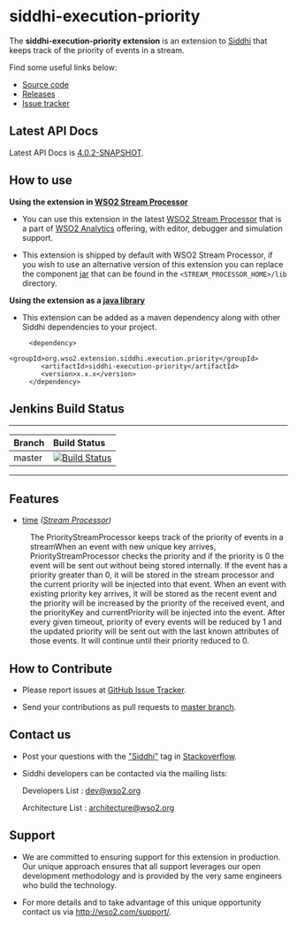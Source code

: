 siddhi-execution-priority
======================================

The **siddhi-execution-priority extension** is an extension to <a target="_blank" href="https://wso2.github.io/siddhi">Siddhi</a> that keeps track of the priority of events in a stream.

Find some useful links below:

* <a target="_blank" href="https://github.com/wso2-extensions/siddhi-execution-priority">Source code</a>
* <a target="_blank" href="https://github.com/wso2-extensions/siddhi-execution-priority/releases">Releases</a>
* <a target="_blank" href="https://github.com/wso2-extensions/siddhi-execution-priority/issues">Issue tracker</a>

## Latest API Docs 

Latest API Docs is <a target="_blank" href="https://wso2-extensions.github.io/siddhi-execution-priority/api/4.0.2-SNAPSHOT">4.0.2-SNAPSHOT</a>.

## How to use 

**Using the extension in <a target="_blank" href="https://github.com/wso2/product-sp">WSO2 Stream Processor</a>**

* You can use this extension in the latest <a target="_blank" href="https://github.com/wso2/product-sp/releases">WSO2 Stream Processor</a> that is a part of <a target="_blank" href="http://wso2.com/analytics?utm_source=gitanalytics&utm_campaign=gitanalytics_Jul17">WSO2 Analytics</a> offering, with editor, debugger and simulation support. 

* This extension is shipped by default with WSO2 Stream Processor, if you wish to use an alternative version of this extension you can replace the component <a target="_blank" href="https://github.com/wso2-extensions/siddhi-execution-priority/releases">jar</a> that can be found in the `<STREAM_PROCESSOR_HOME>/lib` directory.

**Using the extension as a <a target="_blank" href="https://wso2.github.io/siddhi/documentation/running-as-a-java-library">java library</a>**

* This extension can be added as a maven dependency along with other Siddhi dependencies to your project.

```
     <dependency>
        <groupId>org.wso2.extension.siddhi.execution.priority</groupId>
        <artifactId>siddhi-execution-priority</artifactId>
        <version>x.x.x</version>
     </dependency>
```

## Jenkins Build Status

---

|  Branch | Build Status |
| :------ |:------------ | 
| master  | [![Build Status](https://wso2.org/jenkins/job/siddhi/job/siddhi-execution-priority/badge/icon)](https://wso2.org/jenkins/job/siddhi/job/siddhi-execution-priority/) |

---

## Features

* <a target="_blank" href="https://wso2-extensions.github.io/siddhi-execution-priority/api/4.0.2-SNAPSHOT/#time-stream-processor">time</a> *(<a target="_blank" href="https://wso2.github.io/siddhi/documentation/siddhi-4.0/#stream-processors">Stream Processor</a>)*<br><div style="padding-left: 1em;"><p>The PriorityStreamProcessor keeps track of the priority of events in a streamWhen an event with new unique key arrives, PriorityStreamProcessor checks the priority and if the priority is 0 the event will be sent out without being stored internally. If the event has a priority greater than 0, it will be stored in the stream processor and the current priority will be injected into that event.  When an event with existing priority key arrives, it will be stored as the recent event and the priority will be increased by the priority of the received event, and the priorityKey and  currentPriority will be injected into the event. After every given timeout, priority of every events will be reduced by 1 and the updated priority will be sent out with the last known attributes of those events. It will continue until their priority reduced to 0.</p></div>

## How to Contribute
 
  * Please report issues at <a target="_blank" href="https://github.com/wso2-extensions/siddhi-execution-priority/issues">GitHub Issue Tracker</a>.
  
  * Send your contributions as pull requests to <a target="_blank" href="https://github.com/wso2-extensions/siddhi-execution-priority/tree/master">master branch</a>. 
 
## Contact us 

 * Post your questions with the <a target="_blank" href="http://stackoverflow.com/search?q=siddhi">"Siddhi"</a> tag in <a target="_blank" href="http://stackoverflow.com/search?q=siddhi">Stackoverflow</a>. 
 
 * Siddhi developers can be contacted via the mailing lists:
 
    Developers List   : [dev@wso2.org](mailto:dev@wso2.org)
    
    Architecture List : [architecture@wso2.org](mailto:architecture@wso2.org)
 
## Support 

* We are committed to ensuring support for this extension in production. Our unique approach ensures that all support leverages our open development methodology and is provided by the very same engineers who build the technology. 

* For more details and to take advantage of this unique opportunity contact us via <a target="_blank" href="http://wso2.com/support?utm_source=gitanalytics&utm_campaign=gitanalytics_Jul17">http://wso2.com/support/</a>. 

